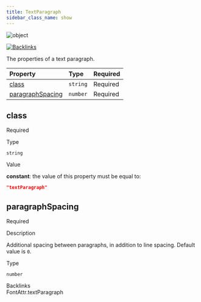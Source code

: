 ```yaml
---
title: TextParagraph
sidebar_class_name: show
---
```


<div className="section-badges">

<div><img alt="object" src="https://img.shields.io/badge/object-object?label=Type" /></div>

<a href="#backlinks"><img alt="Backlinks" src="https://img.shields.io/badge/1-Backlinks?label=Backlinks&color=%230ea5e9" /></a>

</div>

The properties of a text paragraph.

<div className="property-preview">

<div className="property-table">

| Property                              | Type     | Required                                            |
| :------------------------------------ | :------- | :-------------------------------------------------- |
| [class](#class)                       | `string` | <span className="property-required">Required</span> |
| [paragraphSpacing](#paragraphspacing) | `number` | <span className="property-required">Required</span> |

</div>

</div>

<div className="property">

<div className="property-heading">

## class

<span className="property-required">Required</span>

</div>

<div className="property-item">

Type

`string`

</div>

<div className="property-item">

Value

<div className="value-description">

**constant**: the value of this property must be equal to:

```json
"textParagraph"
```

</div>

</div>

</div>

<div className="property">

<div className="property-heading">

## paragraphSpacing

<span className="property-required">Required</span>

</div>

<div className="property-item">

Description

Additional spacing between paragraphs, in addition to line spacing.
Default value is `0`.

</div>

<div className="property-item">

Type

`number`

</div>

</div>

<div id="backlinks" className="section-backlinks">

<div className="backlinks-title">Backlinks</div>

<div className="backlink">
      <Link to='/specs/vectorgraphics/font-attr#textparagraph'>FontAttr.textParagraph</Link>
      </div>

</div>
